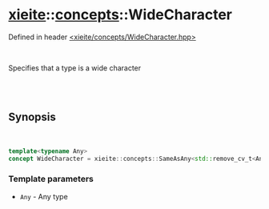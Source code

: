 # [xieite](../xieite.md)::[concepts](../concepts.md)::WideCharacter
Defined in header [<xieite/concepts/WideCharacter.hpp>](../../include/xieite/concepts/WideCharacter.hpp)

<br/>

Specifies that a type is a wide character

<br/><br/>

## Synopsis

<br/>

```cpp
template<typename Any>
concept WideCharacter = xieite::concepts::SameAsAny<std::remove_cv_t<Any>, wchar_t, char16_t, char32_t>;
```
### Template parameters
- `Any` - Any type
